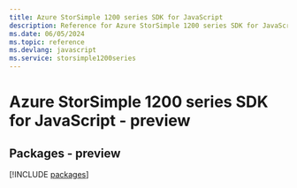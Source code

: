 ```yaml
---
title: Azure StorSimple 1200 series SDK for JavaScript
description: Reference for Azure StorSimple 1200 series SDK for JavaScript
ms.date: 06/05/2024
ms.topic: reference
ms.devlang: javascript
ms.service: storsimple1200series
---
```

# Azure StorSimple 1200 series SDK for JavaScript - preview
## Packages - preview
[!INCLUDE [packages](storsimple-1200-series-index.md)]